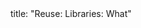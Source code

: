 <frontmatter>
title: "Reuse: Libraries: What"
</frontmatter>

<include src="index-body.md" boilerplate />
